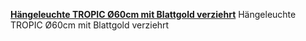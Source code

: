 [**Hängeleuchte TROPIC Ø60cm mit Blattgold verziehrt**](http://www.pga-lights.de/moderne-leuchten/moderne-haengeleuchten/222/haengeleuchte-tropic-o60cm-mit-blattgold-verziehrt?c=40)
Hängeleuchte TROPIC Ø60cm mit Blattgold verziehrt